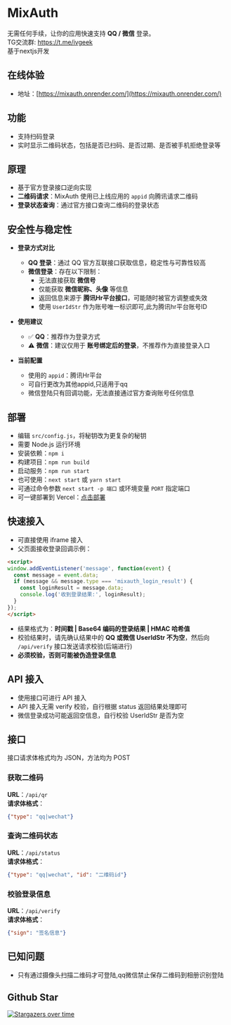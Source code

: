 # MixAuth
无需任何手续，让你的应用快速支持 **QQ / 微信** 登录。 \
TG交流群: https://t.me/ivgeek \
基于nextjs开发

## 在线体验
- 地址：[https://mixauth.onrender.com/](https://mixauth.onrender.com/)


## 功能
- 支持扫码登录  
- 实时显示二维码状态，包括是否已扫码、是否过期、是否被手机拒绝登录等  

## 原理
- 基于官方登录接口逆向实现  
- **二维码请求**：MixAuth 使用已上线应用的 `appid` 向腾讯请求二维码  
- **登录状态查询**：通过官方接口查询二维码的登录状态  

## 安全性与稳定性

- **登录方式对比**  
  - **QQ 登录**：通过 QQ 官方互联接口获取信息，稳定性与可靠性较高  
  - **微信登录**：存在以下限制：  
    - 无法直接获取 **微信号**  
    - 仅能获取 **微信昵称、头像** 等信息 
    - 返回信息来源于 **腾讯Hr平台接口**，可能随时被官方调整或失效  
	- 使用 `UserIdStr` 作为账号唯一标识即可,此为腾讯hr平台账号ID

- **使用建议**  
  - ✅ **QQ**：推荐作为登录方式  
  - ⚠️ **微信**：建议仅用于 **账号绑定后的登录**，不推荐作为直接登录入口  

- **当前配置**  
  - 使用的 `appid`：腾讯Hr平台
  - 可自行更改为其他appid,只适用于qq
  - 微信登陆只有回调功能，无法直接通过官方查询账号任何信息

 

## 部署
- 编辑 `src/config.js`，将秘钥改为更复杂的秘钥 
- 需要 Node.js 运行环境  
- 安装依赖：`npm i`  
- 构建项目：`npm run build`  
- 启动服务：`npm run start`
- 也可使用：`next start` 或 `yarn start` 
- 可通过命令参数 `next start -p 端口` 或环境变量 `PORT` 指定端口  
- 可一键部署到 Vercel：[点击部署](https://vercel.com/new/clone?repository-url=https://github.com/InvertGeek/mixauth)  

## 快速接入
- 可直接使用 iframe 接入  
- 父页面接收登录回调示例：
```html
<script>
window.addEventListener('message', function(event) {
  const message = event.data;
  if (message && message.type === 'mixauth_login_result') {
    const loginResult = message.data;
    console.log('收到登录结果:', loginResult);
  }
});
</script>
```

- 结果格式为：**时间戳 | Base64 编码的登录结果 | HMAC 哈希值**  
- 校验结果时，请先确认结果中的 **QQ 或微信 UserIdStr 不为空**，然后向 `/api/verify` 接口发送请求校验(后端进行)
- **必须校验，否则可能被伪造登录信息**

## API 接入
- 使用接口可进行 API 接入  
- API 接入无需 verify 校验，自行根据 status 返回结果处理即可  
- 微信登录成功可能返回空信息，自行校验 UserIdStr 是否为空  

## 接口
接口请求体格式均为 JSON，方法均为 POST  

### 获取二维码
**URL**：`/api/qr`  
**请求体格式**：
```json
{"type": "qq|wechat"}
```

### 查询二维码状态
**URL**：`/api/status`  
**请求体格式**：
```json
{"type": "qq|wechat", "id": "二维码id"}
```

### 校验登录信息
**URL**：`/api/verify`  
**请求体格式**：
```json
{"sign": "签名信息"}
```



## 已知问题
- 只有通过摄像头扫描二维码才可登陆,qq微信禁止保存二维码到相册识别登陆

## Github Star
[![Stargazers over time](https://starchart.cc/InvertGeek/mixauth.svg?variant=adaptive)](https://starchart.cc/InvertGeek/mixauth)




